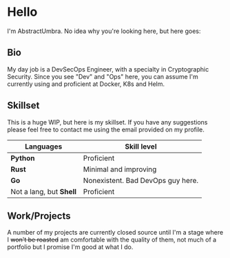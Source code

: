 # Hello

I'm AbstractUmbra. No idea why you're looking here, but here goes:

## Bio
My day job is a DevSecOps Engineer, with a specialty in Cryptographic Security. Since you see "Dev" and "Ops" here, you can assume I'm currently using and proficient at Docker, K8s and Helm.

## Skillset

This is a huge WIP, but here is my skillset. If you have any suggestions please feel free to contact me using the email provided on my profile.

| Languages | Skill level |
| --------- | ----------- |
| **Python** | Proficient |
| **Rust** | Minimal and improving |
| **Go** | Nonexistent. Bad DevOps guy here. |
| Not a lang, but **Shell** | Proficient |

## Work/Projects

A number of my projects are currently closed source until I'm a stage where I ~~won't be roasted~~ am comfortable with the quality of them, not much of a portfolio but I promise I'm good at what I do.

